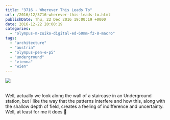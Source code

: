 ```yaml
---
title: "3716 - Wherever This Leads To"
url: /2016/12/3716-wherever-this-leads-to.html
publishDate: Thu, 22 Dec 2016 19:00:19 +0000
date: 2016-12-22 20:00:19
categories: 
  - "olympus-m-zuiko-digital-ed-60mm-f2-8-macro"
tags: 
  - "architecture"
  - "austria"
  - "olympus-pen-e-p5"
  - "underground"
  - "vienna"
  - "wien"
---
```

<div class="container">
<div class="center"><a target="_blank" href="https://d25zfm9zpd7gm5.cloudfront.net/1200x1200/2016/20160703_184918_lr.jpg"><img class="webfeedsFeaturedVisual" src="https://d25zfm9zpd7gm5.cloudfront.net/0600x0600/2016/20160703_184918_lr.jpg" /></a></div>
</div>
<br />

Well, actually we look along the wall of a staircase in an Underground station, but I like the way that the patterns interfere and how this, along with the shallow depth of field, creates a feeling of indifference and uncertainty. Well, at least for me it does 🙂
